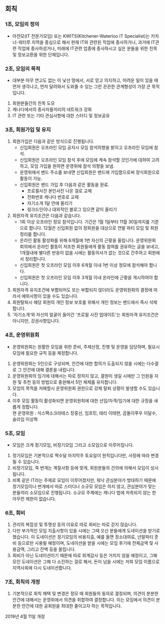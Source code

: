## 회칙

### 1조, 모임의 정의

* 아전모(IT 전문가모임) 또는 KWITS(Kitchener-Waterloo IT Specialist)는 키치너-워터루 지역을 중심으로 해서 현재 IT와 관련된 직업에 종사하거나, 과거에 IT관련 직업에 종사하셨거나, 미래에 IT관련 업종에 종사하시고 싶은 분들을 위한 친목 및 정보교환을 위한 단체입니다.  
### 2조, 모임의 목적

* 대부분 아무 연고도 없는 이 낯선 땅에서, 서로 믿고 의지하고, 어려운 일이 있을 때 먼저 생각나고, 먼저 달려와서 도와줄 수 있는 그런 끈끈한 관계형성이 가장 큰 목적입니다.

1. 회원분들간의 친목 도모
2. 캐나다에서의 종사자들끼리의 네트워크 강화
3. IT 관련 또는 기타 관심사항에 대한 스터디 및 정보공유

### 3조, 회원가입 및 유지

1. 회원가입은 다음과 같은 방식으로 진행됩니다.
   - 신입회원은 오프라인 모임 공지시 모임 참석의향을 밝히고 오프라인 모임에 참석.
   - 신입회원은 오프라인 모임 참석 후에 모임에 계속 참석할 것인가에 대하여 고려하고, 모임 가입을 원하면 운영위에 참석 의향을 보냄.
   - 운영위에서 밴드 주소를 보내면 신입회원은 밴드에 가입함으로써 정식회원으로 활동이 가능.
   - 신입회원은 밴드 가입 후 다음과 같은 활동을 완료.
     - 프로필사진 본인사진 나온 걸로 교체
     - 전화번호 캐나다 번호로 교체
     - 자기소개 1달 안에 올리기
     - 링크드인이나 대외적인 블로그 있으면 같이 올리기
2. 회원자격 유지조건은 다음과 같습니다.
   - 1회 이상 오프라인 정모 참석입니다. 기간은 1월 1일부터 11월 30일까지를 기준으로 합니다. 12월은 신입회원 없이 정회원을 대상으로 연말 파티 모임 및 회원 정리를 합니다.
   - 온라인 활동 활성화를 위해 6개월에 1번 자신의 근황을 올립니다. 운영위원회 회의에서 온라인 활동이 저조한 회원들에게 활동 참여를 권유하는 글을 보내고, 1개월내에 별다른 반응이 없을 시에는 활동의사가 없는 것으로 간주하고 회원에서 정리합니다.
   - 신입회원은 첫 오프라인 모임 이후 6개월 이내 1번 이상 정모에 참석해야 합니다. 
	- 신입회원은 첫 오프라인 모임 이후 3개월 이내 온라인에 근황을 게시하여야 합니다.
3. 회원자격 유지조건에 부합되어도 또는 부합되지 않더라도 운영위원회의 결정에 따라서 예외사항이 있을 수도 있습니다.
4. 회원탈퇴시 해당 회원의 개인 정보 보호를 위해서 개인 정보는 밴드에서 즉시 삭제합니다.
5. '자기소개'와 자신의 얼굴이 들어간 '프로필 사진 업데이트'는 회원자격 유지조건은 아니지만, 강권사항입니다.

### 4조, 운영위원회

* 운영위원회는 원활한 모임을 위한 준비, 주제선정, 진행 및 운영을 담당하며, 필요시 모임에 필요한 규칙 등을 제정합니다.
1. 운영위원회는 5인으로 구성되며, 안건에 대한 합의가 도출되지 않을 시에는 다수결로 그 안건에 대해 결론을 내립니다.
2. 운영위원회의 임기에 대해서는 따로 정하지 않고, 결원이 생길 시에만 그 인원을 자원 및 추천 등의 방법으로 충원해서 5인 체제를 유지합니다.
3. 모임의 목적을 저해할시 운영위원회 권한으로 강제 탈퇴 상황이 발생할 수도 있습니다.
4. 이후 모임 활동이 활성화되면 운영위원회에 대한 선임/자격/임기에 대한 규정을 새롭게 정합니다.  
 현 운영위원 : 식스팩소크라테스 장홍선, 임호민, 태리 이태현, 곰돌이푸우 이달수, 슬라임 이상혁

### 5조, 모임

* 모임은 크게 정기모임, 비정기모임 그리고 소모임으로 이루어집니다.
1. 정기모임은 기본적으로 짝수달 마지막주 토요일이 원칙입니다만, 사정에 따라 변경될 수 있습니다.
2. 비정기모임, 즉 번개는 계절사항 등에 맞게, 회원분들의 건의에 의해서 모임이 성사됩니다.
3. 비록 같은 IT라는 주제로 모임이 이루어졌지만, 워낙 관심분야가 방대하기 때문에 정기모임이나 번개에서 따로 스터디나 소규모 모임은 하지 않고, 관심분야가 맞는 분들끼리 소모임으로 진행됩니다. 소규모 주제에는 캐나다 법에 저촉되지 않는 한 아무런 제한이 없습니다.

### 6조, 회비

1. 관리의 복잡성 및 투명성 등의 이유로 따로 회비는 따로 걷지 않습니다.
2. 다만 부가적인 모임 지출사항이 있을 시에는 그때 오신 분들에게 도네이션을 받기로 했습니다. 이 도네이션은 정기모임의 비용지출, 예를 들면 장소대여료, 년말파티 준비 등으로만 사용될 예정이며, 도네이션을 받을 시에는 모임 후기에 전체금액 및 사용금액, 그리고 잔액 등을 올립니다.
3. 회비가 아닌 도네이션이기 때문에 따로 회계감사 등은 거치지 않을 예정이고, 그해 모인 도네이션은 그해 다 소진하는 걸로 해서, 돈이 남을 시에는 저희 모임 이름으로 지역사회에 다시 도네이션합니다.

### 7조, 회칙의 개정

1. 기본적으로 회칙 채택 및 변경은 정모 때 회원들의 동의로 결정되며, 의견이 분분한 안건에 대해서는 운영위에서 의견을 취합하여 결정합니다. 이는 모임에서 의견이 분분한 안건에 대한 공회원을 최대한 줄이고자 하는 목적입니다.

2019년 4월 11일 개정

